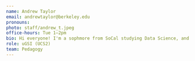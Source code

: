 ```yaml
---
name: Andrew Taylor
email: andrewtaylor@berkeley.edu
pronouns: 
photo: staff/andrew_t.jpeg
office-hours: Tue 1–2pm
bio: Hi everyone! I'm a sophmore from SoCal studying Data Science, and this is my 2nd semester on staff. In my free time I love discovering new music and learning how to cook.
role: uGSI (UCS2)
team: Pedagogy
---
```

